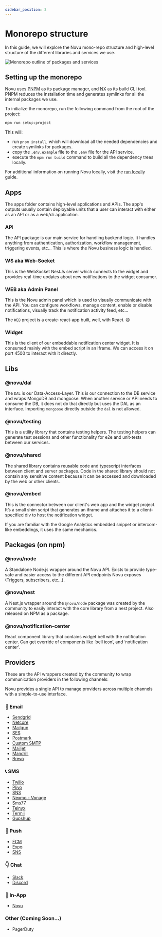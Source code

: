 ```yaml
---
sidebar_position: 2
---
```


# Monorepo structure

In this guide, we will explore the Novu mono-repo structure and high-level structure of the different libraries and services we use.

![Monorepo outline of packages and services](/img/monorepo-structure.jpeg)

## Setting up the monorepo

Novu uses [PNPM](https://pnpm.js.org/) as its package manager, and [NX](https://nx.dev/) as its build CLI tool. PNPM reduces the installation time and generates symlinks for all the internal packages we use.

To initialize the monorepo, run the following command from the root of the project:

```bash
npm run setup:project
```

This will:

- run `pnpm install`, which will download all the needed dependencies and create symlinks for packages.
- copy the `.env.example` file to the `.env` file for the API service.
- execute the `npm run build` command to build all the dependency trees locally.

For additional information on running Novu locally, visit the [run locally](https://docs.novu.co/community/run-locally) guide.

## Apps

The apps folder contains high-level applications and APIs. The app's outputs usually contain deployable units that a user can interact with either as an API or as a web/cli application.

### API

The API package is our main service for handling backend logic. It handles anything from authentication, authorization, workflow management, triggering events, etc... This is where the Novu business logic is handled.

### WS aka Web-Socket

This is the WebSocket NestJs server which connects to the widget and provides real-time updates about new notifications to the widget consumer.

### WEB aka Admin Panel

This is the Novu admin panel which is used to visually communicate with the API. You can configure workflows, manage content, enable or disable notifications, visually track the notification activity feed, etc...

The `WEB` project is a create-react-app built, well, with React. 😄

### Widget

This is the client of our embeddable notification center widget. It is consumed mainly with the embed script in an Iframe. We can access it on port 4500 to interact with it directly.

## Libs

### @novu/dal

The `DAL` is our Data-Access-Layer. This is our connection to the DB service and wraps MongoDB and mongoose. When another service or API needs to consume the DB, it does not do that directly but uses the DAL as an interface. Importing `mongoose` directly outside the `dal` is not allowed.

### @novu/testing

This is a utility library that contains testing helpers. The testing helpers can generate test sessions and other functionality for e2e and unit-tests between our services.

### @novu/shared

The shared library contains reusable code and typescript interfaces between client and server packages. Code in the shared library should not contain any sensitive content because it can be accessed and downloaded by the web or other clients.

### @novu/embed

This is the connector between our client's web app and the widget project. It’s a small shim script that generates an iframe and attaches it to a client-specified div to host the notification widget.

If you are familiar with the Google Analytics embedded snippet or intercom-like embeddings, it uses the same mechanics.

## Packages (on npm)

### @novu/node

A Standalone Node.js wrapper around the Novu API. Exists to provide type-safe and easier access to the different API endpoints Novu exposes (Triggers, subscribers, etc…).

### @novu/nest

A Nest.js wrapper around the `@novu/node` package was created by the community to easily interact with the core library from a nest project. Also released on NPM as a package.

### @novu/notification-center

React component library that contains widget bell with the notification center. Can get override of components like ‘bell icon’, and ‘notification center’.

## Providers

These are the API wrappers created by the community to wrap communication providers in the following channels:

Novu provides a single API to manage providers across multiple channels with a simple-to-use interface.

### 💌 Email

- [Sendgrid](https://github.com/novuhq/novu/tree/main/providers/sendgrid)
- [Netcore](https://github.com/novuhq/novu/tree/main/providers/netcore)
- [Mailgun](https://github.com/novuhq/novu/tree/main/providers/mailgun)
- [SES](https://github.com/novuhq/novu/tree/main/providers/ses)
- [Postmark](https://github.com/novuhq/novu/tree/main/providers/postmark)
- [Custom SMTP](https://github.com/novuhq/novu/tree/main/providers/nodemailer)
- [Mailjet](https://github.com/novuhq/novu/tree/main/providers/mailjet)
- [Mandrill](https://github.com/novuhq/novu/tree/main/providers/mandrill)
- [Brevo](https://github.com/novuhq/novu/tree/main/providers/sendinblue)

### 📞 SMS

- [Twilio](https://github.com/novuhq/novu/tree/main/providers/twilio)
- [Plivo](https://github.com/novuhq/novu/tree/main/providers/plivo)
- [SNS](https://github.com/novuhq/novu/tree/main/providers/sns)
- [Nexmo - Vonage](https://github.com/novuhq/novu/tree/main/providers/nexmo)
- [Sms77](https://github.com/novuhq/novu/tree/main/providers/sms77)
- [Telnyx](https://github.com/novuhq/novu/tree/main/providers/telnyx)
- [Termii](https://github.com/novuhq/novu/tree/main/providers/termii)
- [Gupshup](https://github.com/novuhq/novu/tree/main/providers/gupshup)

### 📱 Push

- [FCM](https://github.com/novuhq/novu/tree/main/providers/fcm)
- [Expo](https://github.com/novuhq/novu/tree/main/providers/expo)
- [SNS](https://github.com/novuhq/novu/tree/main/providers/sns)

### 👇 Chat

- [Slack](https://github.com/novuhq/novu/tree/main/providers/slack)
- [Discord](https://github.com/novuhq/novu/tree/main/providers/discord)

### 📱 In-App

- [Novu](https://docs.novu.co/notification-center/getting-started)

### Other (Coming Soon...)

- PagerDuty
